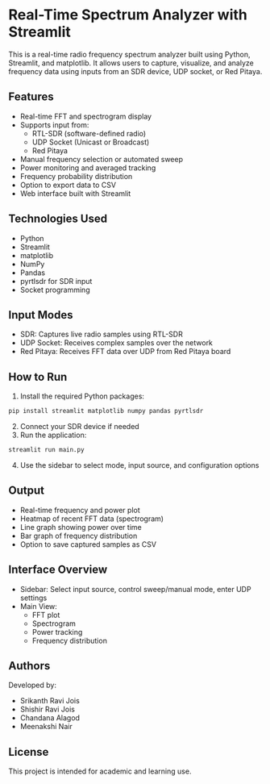 # Real-Time Spectrum Analyzer with Streamlit

This is a real-time radio frequency spectrum analyzer built using Python, Streamlit, and matplotlib. It allows users to capture, visualize, and analyze frequency data using inputs from an SDR device, UDP socket, or Red Pitaya.

## Features
- Real-time FFT and spectrogram display
- Supports input from:
  - RTL-SDR (software-defined radio)
  - UDP Socket (Unicast or Broadcast)
  - Red Pitaya
- Manual frequency selection or automated sweep
- Power monitoring and averaged tracking
- Frequency probability distribution
- Option to export data to CSV
- Web interface built with Streamlit

## Technologies Used
- Python
- Streamlit
- matplotlib
- NumPy
- Pandas
- pyrtlsdr for SDR input
- Socket programming

## Input Modes
- SDR: Captures live radio samples using RTL-SDR
- UDP Socket: Receives complex samples over the network
- Red Pitaya: Receives FFT data over UDP from Red Pitaya board

## How to Run
1. Install the required Python packages:
```bash
pip install streamlit matplotlib numpy pandas pyrtlsdr
```
2. Connect your SDR device if needed
3. Run the application:
```bash
streamlit run main.py
```
4. Use the sidebar to select mode, input source, and configuration options

## Output
- Real-time frequency and power plot
- Heatmap of recent FFT data (spectrogram)
- Line graph showing power over time
- Bar graph of frequency distribution
- Option to save captured samples as CSV

## Interface Overview
- Sidebar: Select input source, control sweep/manual mode, enter UDP settings
- Main View:
  - FFT plot
  - Spectrogram
  - Power tracking
  - Frequency distribution

## Authors
Developed by:
- Srikanth Ravi Jois
- Shishir Ravi Jois
- Chandana Alagod
- Meenakshi Nair

## License
This project is intended for academic and learning use.

